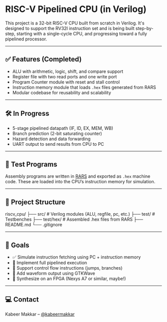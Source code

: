# RISC-V Pipelined CPU (in Verilog)

This project is a 32-bit RISC-V CPU built from scratch in Verilog. It's designed to support the RV32I instruction set and is being built step-by-step, starting with a single-cycle CPU, and progressing toward a fully pipelined processor.

---

## ✅ Features (Completed)

- ALU with arithmetic, logic, shift, and compare support
- Register file with two read ports and one write port
- Program Counter module with reset and stall control
- Instruction memory module that loads `.hex` files generated from RARS
- Modular codebase for reusability and scalability

---

## 🛠️ In Progress

- 5-stage pipelined datapath (IF, ID, EX, MEM, WB)
- Branch prediction (2-bit saturating counter)
- Hazard detection and data forwarding
- UART output to send results from CPU to PC

---

## 🧪 Test Programs

Assembly programs are written in [RARS](https://github.com/TheThirdOne/rars) and exported as `.hex` machine code. These are loaded into the CPU’s instruction memory for simulation.

---

## 📁 Project Structure

riscv_cpu/
├── src/ # Verilog modules (ALU, regfile, pc, etc.)
├── test/ # Testbenches
├── test/hex/ # Assembled .hex files from RARS
├── README.md
└── .gitignore


---

## 🚀 Goals

- ✅ Simulate instruction fetching using PC + instruction memory
- 🔄 Implement full pipelined execution
- 🔄 Support control flow instructions (jumps, branches)
- 🔄 Add waveform output using GTKWave
- 🔄 Synthesize on an FPGA (Nexys A7 or similar, maybe!)

---

## 💻 Contact

Kabeer Makkar – [@kabeermakkar](https://github.com/kabeermakkar)
